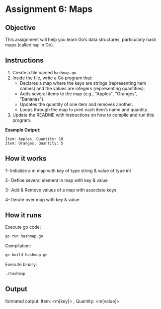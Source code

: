 # Assignment 6: Maps

## Objective

This assignment will help you learn Go’s data structures, particularly hash maps (called `map` in Go).

## Instructions

1. Create a file named `hashmap.go`.
2. Inside the file, write a Go program that:
   - Declares a map where the keys are strings (representing item names) and the values are integers (representing quantities).
   - Adds several items to the map (e.g., "Apples", "Oranges", "Bananas").
   - Updates the quantity of one item and removes another.
   - Loops through the map to print each item’s name and quantity.
3. Update the README with instructions on how to compile and run this program.

**Example Output:**

```
Item: Apples, Quantity: 10
Item: Oranges, Quantity: 5
```

## How it works

1- Initialize a m map with key of type string & value of type int

2- Define several element in map with key & value

3- Add & Remove values of a map with associate keys

4- Iterate over map with key & value

## How it runs

Execute go code:
```bash
go run hashmap.go
```

Compilation:
```bash
go build hashmap.go
```

Execute binary:
```bash
./hashmap
```

## Output

formated output:
Item: <m[key]> , Quantity: <m[value]>
